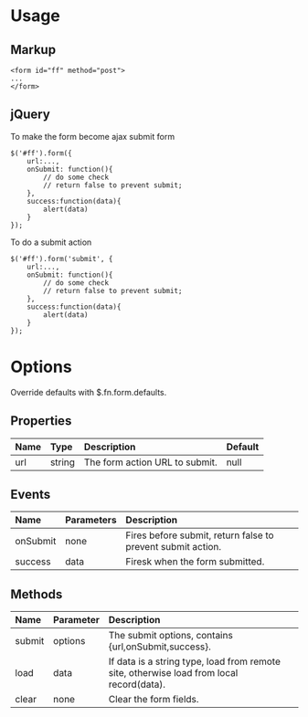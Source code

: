 # Usage #

## Markup ##

```
<form id="ff" method="post">
...
</form>
```

## jQuery ##

To make the form become ajax submit form
```
$('#ff').form({
	url:...,
	onSubmit: function(){
		// do some check
		// return false to prevent submit;
	},
	success:function(data){
		alert(data)
	}
});
```

To do a submit action
```
$('#ff').form('submit', {
	url:...,
	onSubmit: function(){
		// do some check
		// return false to prevent submit;
	},
	success:function(data){
		alert(data)
	}
});
```

# Options #
Override defaults with $.fn.form.defaults.

## Properties ##

| **Name** | **Type** | **Description** | **Default** |
|:---------|:---------|:----------------|:------------|
| url | string | The form action URL to submit. | null |

## Events ##
| **Name** | **Parameters** | **Description** |
|:---------|:---------------|:----------------|
| onSubmit | none| Fires before submit, return false to prevent submit action. |
| success | data| Firesk when the form submitted. |

## Methods ##
| **Name** | **Parameter** | **Description** |
|:---------|:--------------|:----------------|
| submit | options | The submit options, contains {url,onSubmit,success}. |
| load | data | If data is a string type, load from remote site, otherwise load from local record(data). |
| clear | none | Clear the form fields. |